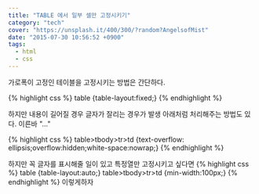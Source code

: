 ```yaml
---
title: "TABLE 에서 일부 셀만 고정시키기"
category: "tech"
cover: "https://unsplash.it/400/300/?random?AngelsofMist"
date: "2015-07-30 10:56:52 +0900"
tags: 
  - html
  - css
---
```


가로폭이 고정인 테이블을 고정시키는 방법은 간단하다.

{% highlight css %}
table {table-layout:fixed;}
{% endhighlight %}


하지만 내용이 길어질 경우 글자가 잘리는 경우가 발생 아래처럼 처리해주는 방법도 있다. 이른바 "..."

{% highlight css %}
table>tbody>tr>td {text-overflow: ellipsis;overflow:hidden;white-space:nowrap;}
{% endhighlight %}

하지만 꼭 글자를 표시해줄 일이 있고 특정열만 고정시키고 싶다면
{% highlight css %}
table {table-layout:auto;}
table>tbody>tr>td {min-width:100px;}
{% endhighlight %}
이렇게하자
